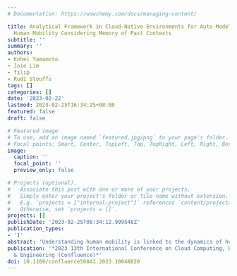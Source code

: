 ```yaml
---
# Documentation: https://wowchemy.com/docs/managing-content/

title: Analytical Framework in Cloud-Native Environments for Auto-Modelling Sparse
  Human Mobility Considering Memory of Past Contexts
subtitle: ''
summary: ''
authors:
- Kohei Yamamoto
- Joie Lim
- filip
- Rudi Stouffs
tags: []
categories: []
date: '2023-02-22'
lastmod: 2023-02-25T16:34:25+08:00
featured: false
draft: false

# Featured image
# To use, add an image named `featured.jpg/png` to your page's folder.
# Focal points: Smart, Center, TopLeft, Top, TopRight, Left, Right, BottomLeft, Bottom, BottomRight.
image:
  caption: ''
  focal_point: ''
  preview_only: false

# Projects (optional).
#   Associate this post with one or more of your projects.
#   Simply enter your project's folder or file name without extension.
#   E.g. `projects = ["internal-project"]` references `content/project/deep-learning/index.md`.
#   Otherwise, set `projects = []`.
projects: []
publishDate: '2023-02-25T08:34:12.999548Z'
publication_types:
- '1'
abstract: 'Understanding human mobility is linked to the dynamics of humans’ complex decision-making but is a critical component in modern applications, ranging from business strategies in supermarkets to the common good amid pandemic crises. Meanwhile, massive data brought by the increasing availability of trajectory recordings and emerging machine learning techniques have led to better trajectory modelling in recent studies. Many approaches have been then proposed to explain the modelling of complex human mobility. Nevertheless, the interaction between a suite of machine learning algorithms and feature impacts has not been completely explored in terms of the memory of past contexts by state-of-the-art works. Moreover, many existing studies have only discussed theories although their feasibility should be tested out in modern application environments and is also important from the view of open access to the proposed framework. This study attempts to fill this gap by proposing an analytical framework which fits modern (cloud-native) settings and elucidating the interplay between metrics and various parameters to help understand mobility in more detail. As a result, the proposed framework has illuminated marked differences among various machine learning algorithms, feature impacts, and metrics given the memory of past contextual information. This study catered for insights that customer mobility has been best predicted by backpropagating some recent nodes information in a supermarket case study and that feature impacts do not necessarily come along with the coherence to all machine learning algorithms.'
publication: '*2023 13th International Conference on Cloud Computing, Data Science
  & Engineering (Confluence)*'
doi: 10.1109/confluence56041.2023.10048820
---
```

